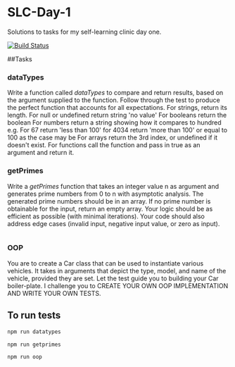 # SLC-Day-1
Solutions to tasks for my self-learning clinic day one.

[![Build Status](https://travis-ci.org/ajudensi/SLC-Day-1.svg?branch=master)](https://travis-ci.org/ajudensi/SLC-Day-1)

##Tasks
### dataTypes
Write a function called *dataTypes*  to compare and return results, based on the argument supplied to the function. Follow through the test to produce the perfect function that accounts for all expectations.
For strings, return its length.
For null or undefined return string 'no value'
For booleans return the boolean
For numbers return a string showing how it compares to hundred e.g. For 67 return 'less than 100' for 4034 return 'more than 100' or equal to 100 as the case may be
For arrays return the 3rd index, or undefined if it doesn't exist.
For functions call the function and pass in true as an argument and return it.

### getPrimes
Write a *getPrimes*  function that takes an integer value n as argument and generates prime numbers from 0 to n with asymptotic analysis.
The generated prime numbers should be in an array.
If no prime number is obtainable for the input, return an empty array.
Your logic should be as efficient as possible (with minimal iterations).
Your code should also address edge cases (invalid input, negative input value, or zero as input).
```    Please write your own Jasmine tests with at least 5 test cases.
```

### OOP
You are to create a Car class that can be used to instantiate various vehicles.
It takes in arguments that depict the type, model, and name of the vehicle, provided they are set.
Let the test guide you to building your Car boiler-plate.
I challenge you to CREATE YOUR OWN OOP IMPLEMENTATION AND WRITE YOUR OWN TESTS.

## To run tests

```javascript
npm run datatypes
```
```javascript
npm run getprimes
```
```javascript
npm run oop
```
